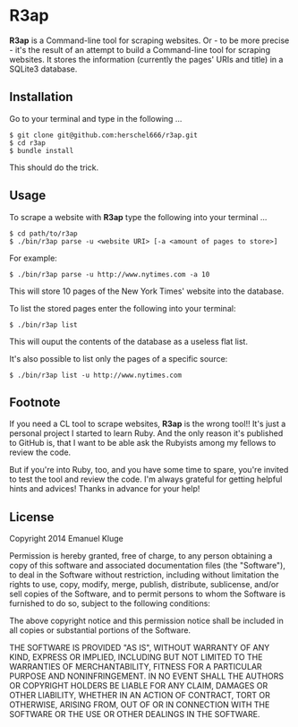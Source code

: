 R3ap
====

**R3ap** is a Command-line tool for scraping  websites. Or - to be more precise - it's the result of an attempt to build a Command-line tool for scraping websites. It stores the information (currently the pages' URIs and title) in a SQLite3 database.

## Installation

Go to your terminal and type in the following …

	$ git clone git@github.com:herschel666/r3ap.git
	$ cd r3ap
	$ bundle install

This should do the trick.

## Usage

To scrape a website with **R3ap** type the following into your terminal …

	$ cd path/to/r3ap
	$ ./bin/r3ap parse -u <website URI> [-a <amount of pages to store>]

For example:

	$ ./bin/r3ap parse -u http://www.nytimes.com -a 10

This will store 10 pages of the New York Times' website into the database.

To list the stored pages enter the following into your terminal:

	$ ./bin/r3ap list

This will ouput the contents of the database as a useless flat list.

It's also possible to list only the pages of a specific source:

	$ ./bin/r3ap list -u http://www.nytimes.com

## Footnote

If you need a CL tool to scrape websites, **R3ap** is the wrong tool!! It's just a personal project I started to learn Ruby. And the only reason it's published to GitHub is, that I want to be able ask the Rubyists among my fellows to review the code.

But if you're into Ruby, too, and you have some time to spare, you're invited to test the tool and review the code. I'm always grateful for getting helpful hints and advices! Thanks in advance for your help!

## License

Copyright 2014 Emanuel Kluge

Permission is hereby granted, free of charge, to any person obtaining a copy of this software and associated documentation files (the "Software"), to deal in the Software without restriction, including without limitation the rights to use, copy, modify, merge, publish, distribute, sublicense, and/or sell copies of the Software, and to permit persons to whom the Software is furnished to do so, subject to the following conditions:

The above copyright notice and this permission notice shall be included in all copies or substantial portions of the Software.

THE SOFTWARE IS PROVIDED "AS IS", WITHOUT WARRANTY OF ANY KIND, EXPRESS OR IMPLIED, INCLUDING BUT NOT LIMITED TO THE WARRANTIES OF MERCHANTABILITY, FITNESS FOR A PARTICULAR PURPOSE AND NONINFRINGEMENT. IN NO EVENT SHALL THE AUTHORS OR COPYRIGHT HOLDERS BE LIABLE FOR ANY CLAIM, DAMAGES OR OTHER LIABILITY, WHETHER IN AN ACTION OF CONTRACT, TORT OR OTHERWISE, ARISING FROM, OUT OF OR IN CONNECTION WITH THE SOFTWARE OR THE USE OR OTHER DEALINGS IN THE SOFTWARE.